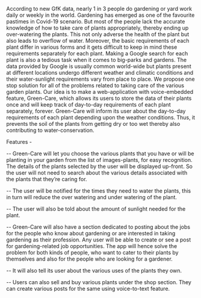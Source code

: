 According to new GfK data, nearly 1 in 3 people do gardening or yard work daily or weekly in the world. Gardening has emerged as one of the favourite pastimes in Covid-19 scenario. But most of the people lack the accurate knowledge of how to take care of plants appropriately, thereby ending up over-watering the plants. This not only adverse the health of the plant but also leads to overflow of water. Moreover, the basic requirements of each plant differ in various forms and it gets difficult to keep in mind these requirements separately for each plant. Making a Google search for each plant is also a tedious task when it comes to big-parks and gardens. The data provided by Google is usually common world-wide but plants present at different locations undergo different weather and climatic conditions and their water-sunlight requirements vary from place to place.
We propose one stop solution for all of the problems related to taking care of the various garden plants. Our idea is to make a web-application with voice-embedded feature, Green-Care, which allows its users to store the data of their plants once and will keep track of day-to-day requirements of each plant separately, forever. Green-Care will inform its user about the day-to-day requirements of each plant depending upon the weather conditions.  Thus, it prevents the soil of the plants from getting dry or too wet thereby also contributing to water-conservation. 

Features - 

-- Green-Care will let you choose the various plants that you have or will be planting in your garden from the list of images-plants, for easy recognition. 
The details of the plants selected by the user will be displayed up-front. So the user will not need to search about the various details associated with the plants that they’re caring for.

-- The user will be notified for the times they need to water the plants, this in turn will reduce the over watering and under watering of the plant. 

-- The user will also be told about the amount of sunlight needed for the plant. 

-- Green-Care will also have a section dedicated to posting about the jobs for the people who know about gardening or are interested in taking gardening as their profession. Any user will be able to create or see a post for gardening-related job opportunities. 
The app will hence solve the problem for both kinds of people, who want to cater to their plants by themselves and also for the people who are looking for a gardener. 

-- It will also tell its user about the various uses of the plants they own.

-- Users can also sell and buy various plants under the shop section. They can create various posts for the same using voice-to-text feature.
